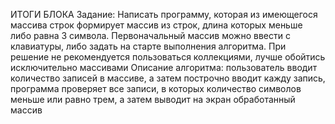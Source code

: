 ИТОГИ БЛОКА
Задание:
Написать программу, которая из имеющегося массива строк формирует массив из строк, длина которых меньше либо равна 3 символа. Первоначальный массив можно ввести с клавиатуры, либо задать на старте выполнения алгоритма. При решение не рекомендуется пользоваться коллекциями, лучше обойтись исключительно массивами
Описание алгоритма: пользователь вводит количество записей в массиве, а затем построчно вводит кажду запись, программа проверяет все записи, в которых количество символов меньше или равно трем, а затем выводит на экран обработанный массив